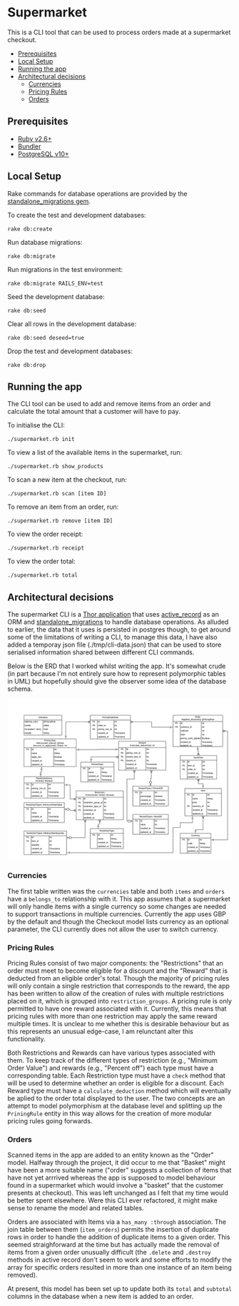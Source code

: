 # Supermarket

This is a CLI tool that can be used to process orders made at a supermarket checkout.

<!-- vim-markdown-toc GFM -->

* [Prerequisites](#prerequisites)
* [Local Setup](#local-setup)
* [Running the app](#running-the-app)
* [Architectural decisions](#architectural-decisions)
  * [Currencies](#currencies)
  * [Pricing Rules](#pricing-rules)
  * [Orders](#orders)

<!-- vim-markdown-toc -->

## Prerequisites

* [Ruby v2.6+](https://www.ruby-lang.org/en/)
* [Bundler](https://bundler.io/)
* [PostgreSQL v10+](https://www.postgresql.org/)

## Local Setup

Rake commands for database operations are provided by the
[standalone_migrations gem](https://github.com/thuss/standalone-migrations).

To create the test and development databases:

    rake db:create

Run database migrations:

    rake db:migrate

Run migrations in the test environment:

    rake db:migrate RAILS_ENV=test

Seed the development database:

    rake db:seed

Clear all rows in the development database:

    rake db:seed deseed=true

Drop the test and development databases:

    rake db:drop


## Running the app

The CLI tool can be used to add and remove items from an order and calculate the
 total amount that a customer will have to pay.

To initialise the CLI:

    ./supermarket.rb init

To view a list of the available items in the supermarket, run:

    ./supermarket.rb show_products

To scan a new item at the checkout, run:

    ./supermarket.rb scan [item ID]

To remove an item from an order, run:

    ./supermarket.rb remove [item ID]

To view the order receipt:

    ./supermarket.rb receipt

To view the order total:

    ./supermarket.rb total


## Architectural decisions

The supermarket CLI is a [Thor application](http://whatisthor.com/) that uses [active_record](https://guides.rubyonrails.org/active_record_basics.html) as an ORM and [standalone_migrations](https://github.com/thuss/standalone-migrations) to handle database operations. As alluded to earlier, the data that it uses is persisted in postgres though, to get around some of the limitations of writing a CLI, to manage this data, I have also added a temporay json file (./tmp/cli-data.json) that can be used to store serialised information shared between different CLI commands.

Below is the ERD that I worked whilst writing the app. It's somewhat crude (in
part because I'm not entirely sure how to represent polymorphic tables in UML)
but hopefully should give the observer some idea of the database schema.

![supermarket](./assets/supermarket.png)

### Currencies

The first table written was the `currencies` table and both `items` and `orders`
have a `belongs_to` relationship with it. This app assumes that a supermarket
will only handle items with a single currency so some changes are needed to
support transactions in multiple currencies. Currently the app uses GBP by the
default and though the Checkout model lists currency as an optional parameter, the CLI currently does not allow the user to switch currency.

### Pricing Rules

Pricing Rules consist of two major components: the "Restrictions" that an order
must meet to become eligible for a discount and the "Reward" that is deducted from
an eligible order's total. Though the majority of pricing rules will only contain
a single restriction that corresponds to the reward, the app has been written to
allow of the creation of rules with multiple restrictions placed on it, which is
grouped into  `restriction_groups`. A pricing rule is only permitted to have one
reward associated with it. Currently, this means that pricing rules with more
than one restriction may apply the same reward multiple times. It is unclear to
me whether this is desirable behaviour but as this represents an unusual
edge-case, I am relunctant alter this functionality.

Both Restrictions and Rewards can have various types associated with them. To
keep track of the different types of restriction (e.g., "Minimum Order Value")
and rewards (e.g., "Percent off") each type must have a corresponding table.
Each Restriction type must have a `check` method that will be used to determine
whether an order is eligible for a discount. Each Reward type must have a
`calculate_deduction` method which will eventually be aplied to the order total
displayed to the user. The two concepts are an attempt to model polymorphism at
the database level and splitting up the `PriningRule` entity in this way allows
for the creation of more modular pricing rules going forwards.


### Orders

Scanned items in the app are added to an entity known as the "Order" model.
Halfway through the project, it did occur to me that "Basket" might have been a
more suitable name ("order" suggests a collection of items that have not yet
arrrived whereas the app is supposed to model behaviour found in a supermarket
which would involve a "basket" that the customer presents at checkout). This was
left unchanged as I felt that my time would be better spent elsewhere. Were this
CLI ever refactored, it might make sense to rename the model and related tables.

Orders are associated with Items via a `has_many :through` association. The join
table between them (`item_orders`) permits the insertion of duplicate rows in
order to handle the addition of duplicate items to a given order. This seemed
straighforward at the time but has actually made the removal of items from a
given order unusually difficult (the `.delete` and `.destroy` methods in active
record don't seem to work and some efforts to modify the array for specific orders resulted in more than one instance of an item being removed).

At present, this model has been set up to update both its `total` and `subtotal` columns in the database when a new item is added to an order.

